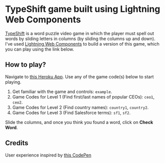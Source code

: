 # TypeShift game built using Lightning Web Components

[TypeShift](https://en.wikipedia.org/wiki/TypeShift) is a word puzzle video game in which the player must spell out words by sliding letters in columns (by sliding the columns up and down). I've used [Lightning Web Components](https://lwc.dev) to build a version of this game, which you can play using the link below.  

## How to play?

Navigate to [this Heroku App](https://lwc-games.herokuapp.com/typeshift). Use any of the game code(s) below to start playing.

1. Get familiar with the game and controls: `example`.
1. Game Codes for Level 1 (Find first/last names of popular CEOs): `ceo1`, `ceo2`.
1. Game Codes for Level 2 (Find country names): `country1`, `country2`.
1. Game Codes for Level 3 (Find Salesforce terms): `sf1`, `sf2`.

Slide the columns, and once you think you found a word, click on **Check Word**.

## Credits

User experience inspired by [this CodePen](https://codepen.io/bk_av/pen/wxebKd)
